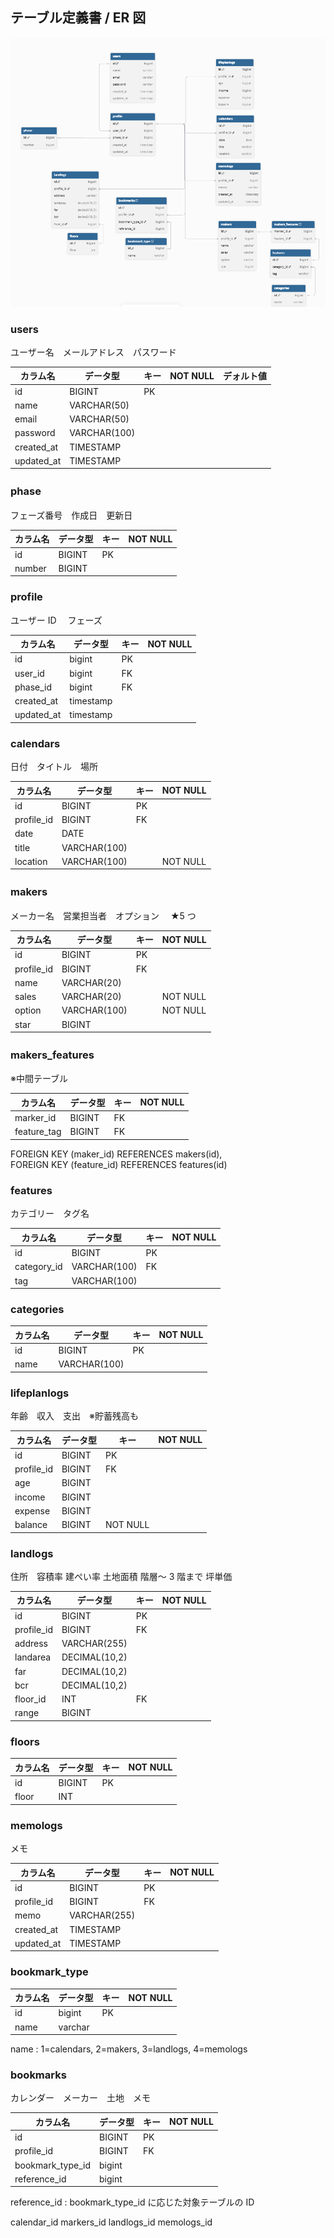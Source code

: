 ## テーブル定義書 / ER 図

![alt text](/docs/images/ER.png)

### users

ユーザー名　メールアドレス　パスワード

| カラム名   | データ型     | キー | NOT NULL | デォルト値 |
| ---------- | ------------ | ---- | -------- | ---------- |
| id         | BIGINT       | PK   |          |
| name       | VARCHAR(50)  |      |          |
| email      | VARCHAR(50)  |      |          |
| password   | VARCHAR(100) |      |          |
| created_at | TIMESTAMP    |      |
| updated_at | TIMESTAMP    |      |

### phase 　

フェーズ番号　作成日　更新日

| カラム名 | データ型 | キー | NOT NULL |
| -------- | -------- | ---- | -------- |
| id       | BIGINT   | PK   |
| number   | BIGINT   |

### profile

ユーザー ID 　フェーズ

| カラム名   | データ型  | キー | NOT NULL |
| ---------- | --------- | ---- | -------- |
| id         | bigint    | PK   |
| user_id    | bigint    | FK   |
| phase_id   | bigint    | FK   |
| created_at | timestamp |
| updated_at | timestamp |

### calendars

日付　タイトル　場所

| カラム名   | データ型     | キー | NOT NULL |
| ---------- | ------------ | ---- | -------- |
| id         | BIGINT       | PK   |
| profile_id | BIGINT       | FK   |
| date       | DATE         |
| title      | VARCHAR(100) |
| location   | VARCHAR(100) |      | NOT NULL |

### makers 　

メーカー名　営業担当者　オプション　 ★5 つ

| カラム名   | データ型     | キー | NOT NULL |
| ---------- | ------------ | ---- | -------- |
| id         | BIGINT       | PK   |
| profile_id | BIGINT       | FK   |
| name       | VARCHAR(20)  |      |
| sales      | VARCHAR(20)  |      | NOT NULL |
| option     | VARCHAR(100) |      | NOT NULL |
| star       | BIGINT       |      |          |

### makers_features 　

※中間テーブル

| カラム名    | データ型 | キー | NOT NULL |
| ----------- | -------- | ---- | -------- |
| marker_id   | BIGINT   | FK   |
| feature_tag | BIGINT   | FK   |

FOREIGN KEY (maker_id) REFERENCES makers(id),  
FOREIGN KEY (feature_id) REFERENCES features(id)

### features

カテゴリー　タグ名

| カラム名    | データ型     | キー | NOT NULL |
| ----------- | ------------ | ---- | -------- |
| id          | BIGINT       | PK   |          |
| category_id | VARCHAR(100) | FK   |
| tag         | VARCHAR(100) |

### categories

| カラム名 | データ型     | キー | NOT NULL |
| -------- | ------------ | ---- | -------- |
| id       | BIGINT       | PK   |          |
| name     | VARCHAR(100) |

### lifeplanlogs

年齢　収入　支出　※貯蓄残高も

| カラム名   | データ型 | キー     | NOT NULL |
| ---------- | -------- | -------- | -------- |
| id         | BIGINT   | PK       |          |
| profile_id | BIGINT   | FK       |
| age        | BIGINT   |
| income     | BIGINT   |
| expense    | BIGINT   |
| balance    | BIGINT   | NOT NULL |

### landlogs

住所　容積率 建ぺい率 土地面積 階層～ 3 階まで 坪単価

| カラム名   | データ型      | キー | NOT NULL |
| ---------- | ------------- | ---- | -------- |
| id         | BIGINT        | PK   |          |
| profile_id | BIGINT        | FK   |
| address    | VARCHAR(255)  |
| landarea   | DECIMAL(10,2) |
| far        | DECIMAL(10,2) |
| bcr        | DECIMAL(10,2) |
| floor_id   | INT           | FK   |          |
| range      | BIGINT        |      |

### floors

| カラム名 | データ型 | キー | NOT NULL |
| -------- | -------- | ---- | -------- |
| id       | BIGINT   | PK   |          |
| floor    | INT      |

### memologs

メモ

| カラム名   | データ型     | キー | NOT NULL |
| ---------- | ------------ | ---- | -------- |
| id         | BIGINT       | PK   |          |
| profile_id | BIGINT       | FK   |
| memo       | VARCHAR(255) |
| created_at | TIMESTAMP    |      |
| updated_at | TIMESTAMP    |      |

### bookmark_type

| カラム名 | データ型 | キー | NOT NULL |
| -------- | -------- | ---- | -------- |
| id       | bigint   | PK   |
| name     | varchar  |

name : 1=calendars, 2=makers, 3=landlogs, 4=memologs

### bookmarks

カレンダー　メーカー　土地　メモ

| カラム名         | データ型 | キー | NOT NULL |
| ---------------- | -------- | ---- | -------- |
| id               | BIGINT   | PK   |          |
| profile_id       | BIGINT   | FK   |
| bookmark_type_id | bigint   |
| reference_id     | bigint   |

reference_id : bookmark_type_id に応じた対象テーブルの ID

calendar_id
markers_id
landlogs_id
memologs_id
